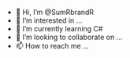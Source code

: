 - 👋 Hi, I’m @SumRbrandR
- 👀 I’m interested in ...
- 🌱 I’m currently learning C#
- 💞️ I’m looking to collaborate on ...
- 📫 How to reach me ...

<!---
SumRbrandR/SumRbrandR is a ✨ special ✨ repository because its `README.md` (this file) appears on your GitHub profile.
You can click the Preview link to take a look at your changes.
--->
